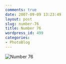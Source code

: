 ```yaml
---
comments: true
date: 2007-09-09 13:23:49
layout: post
slug: number-76
title: Number 76
wordpress_id: 499
categories:
- PhotoBlog
---
```


![Number 76](http://ryanfitzer.com/main/wp-content/uploads/2007/09/greentrain.jpg)

